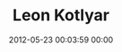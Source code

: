 ---
title: "Leon Kotlyar"
date: 2012-05-23 00:03:59 00:00
permalink: /leonkotlyar
twitter: "leonkotlyar"
likes: [2461,568,569,570,571,572,573,992,1119,1210,1405,1700,1701,1705,1709,1742,1777,1922,2382,2000,2061,2086,2087,2123,2124,2133,2423,2485]
id: 634
gravatar: "http://www.gravatar.com/avatar/e26e049f9dada3c480f49b250ef95bd6"
---